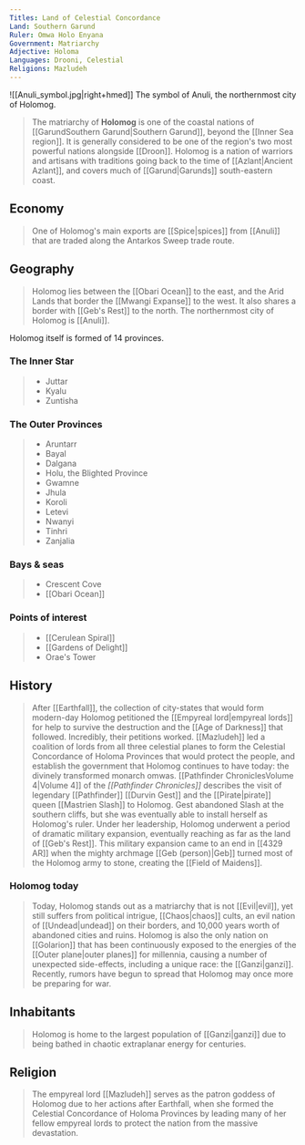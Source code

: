```yaml
---
Titles: Land of Celestial Concordance
Land: Southern Garund
Ruler: Omwa Holo Enyana
Government: Matriarchy
Adjective: Holoma
Languages: Drooni, Celestial
Religions: Mazludeh
---
```


![[Anuli_symbol.jpg|right+hmed]] 
 The symbol of Anuli, the northernmost city of Holomog.
> The matriarchy of **Holomog** is one of the coastal nations of [[GarundSouthern Garund|Southern Garund]], beyond the [[Inner Sea region]]. It is generally considered to be one of the region's two most powerful nations alongside [[Droon]]. Holomog is a nation of warriors and artisans with traditions going back to the time of [[Azlant|Ancient Azlant]], and covers much of [[Garund|Garunds]] south-eastern coast.



## Economy

> One of Holomog's main exports are [[Spice|spices]] from [[Anuli]] that are traded along the Antarkos Sweep trade route.


## Geography

> Holomog lies between the [[Obari Ocean]] to the east, and the Arid Lands that border the [[Mwangi Expanse]] to the west. It also shares a border with [[Geb's Rest]] to the north. The northernmost city of Holomog is [[Anuli]].

Holomog itself is formed of 14 provinces.

### The Inner Star

> - Juttar
> - Kyalu
> - Zuntisha

### The Outer Provinces

> - Aruntarr
> - Bayal
> - Dalgana
> - Holu, the Blighted Province
> - Gwamne
> - Jhula
> - Koroli
> - Letevi
> - Nwanyi
> - Tinhri
> - Zanjalia

### Bays & seas

> - Crescent Cove
> - [[Obari Ocean]]

### Points of interest

> - [[Cerulean Spiral]]
> - [[Gardens of Delight]]
> - Orae's Tower

## History

> After [[Earthfall]], the collection of city-states that would form modern-day Holomog petitioned the [[Empyreal lord|empyreal lords]] for help to survive the destruction and the [[Age of Darkness]] that followed. Incredibly, their petitions worked. [[Mazludeh]] led a coalition of lords from all three celestial planes to form the Celestial Concordance of Holoma Provinces that would protect the people, and establish the government that Holomog continues to have today: the divinely transformed monarch omwas.
> [[Pathfinder ChroniclesVolume 4|Volume 4]] of the *[[Pathfinder Chronicles]]* describes the visit of legendary [[Pathfinder]] [[Durvin Gest]] and the [[Pirate|pirate]] queen [[Mastrien Slash]] to Holomog. Gest abandoned Slash at the southern cliffs, but she was eventually able to install herself as Holomog's ruler. Under her leadership, Holomog underwent a period of dramatic military expansion, eventually reaching as far as the land of [[Geb's Rest]]. This military expansion came to an end in [[4329 AR]] when the mighty archmage [[Geb (person)|Geb]] turned most of the Holomog army to stone, creating the [[Field of Maidens]].


### Holomog today

> Today, Holomog stands out as a matriarchy that is not [[Evil|evil]], yet still suffers from political intrigue, [[Chaos|chaos]] cults, an evil nation of [[Undead|undead]] on their borders, and 10,000 years worth of abandoned cities and ruins. Holomog is also the only nation on [[Golarion]] that has been continuously exposed to the energies of the [[Outer plane|outer planes]] for millennia, causing a number of unexpected side-effects, including a unique race: the [[Ganzi|ganzi]].
> Recently, rumors have begun to spread that Holomog may once more be preparing for war.


## Inhabitants

> Holomog is home to the largest population of [[Ganzi|ganzi]] due to being bathed in chaotic extraplanar energy for centuries.


## Religion

> The empyreal lord [[Mazludeh]] serves as the patron goddess of Holomog due to her actions after Earthfall, when she formed the Celestial Concordance of Holoma Provinces by leading many of her fellow empyreal lords to protect the nation from the massive devastation.








